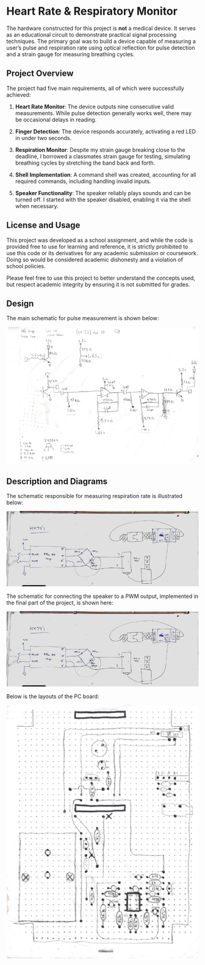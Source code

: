 # Heart Rate & Respiratory Monitor

The hardware constructed for this project is **not** a medical device. It serves as an educational circuit to demonstrate practical signal processing techniques. The primary goal was to build a device capable of measuring a user’s pulse and respiration rate using optical reflection for pulse detection and a strain gauge for measuring breathing cycles.

## Project Overview
The project had five main requirements, all of which were successfully achieved:

1. **Heart Rate Monitor**: The device outputs nine consecutive valid measurements. While pulse detection generally works well, there may be occasional delays in reading.
   
2. **Finger Detection**: The device responds accurately, activating a red LED in under two seconds.

3. **Respiration Monitor**: Despite my strain gauge breaking close to the deadline, I borrowed a classmates strain gauge for testing, simulating breathing cycles by stretching the band back and forth.

4. **Shell Implementation**: A command shell was created, accounting for all required commands, including handling invalid inputs.

5. **Speaker Functionality**: The speaker reliably plays sounds and can be turned off. I started with the speaker disabled, enabling it via the shell when necessary.

## License and Usage

This project was developed as a school assignment, and while the code is provided free to use for learning and reference, it is strictly prohibited to use this code or its derivatives for any academic submission or coursework. Doing so would be considered academic dishonesty and a violation of school policies.

Please feel free to use this project to better understand the concepts used, but respect academic integrity by ensuring it is not submitted for grades.

## Design
The main schematic for pulse measurement is shown below:

![Main Schematic](assets/schematic1.png)

## Description and Diagrams
The schematic responsible for measuring respiration rate is illustrated below:

![Schematic for Respiration](assets/schematic2.png)

The schematic for connecting the speaker to a PWM output, implemented in the final part of the project, is shown here:

![Schematic for the Speaker](assets/schematic2.png)

Below is the layouts of the PC board:

![Schematic for the Speaker](assets/layout.png)


